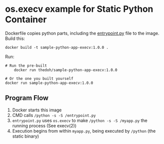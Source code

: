 # os.execv example for Static Python Container

Dockerfile copies python parts, including the [entrypoint.py](./entrypoint.py) file to the image. Build this:

    docker build -t sample-python-app-execv:1.0.0 .

Run:

    # Run the pre-built
		docker run thedoh/sample-python-app-execv:1.0.0

    # Or the one you built yourself
    docker run sample-python-app-execv:1.0.0

## Program Flow

1. Docker starts this image
2. CMD calls `/python -s -S /entrypoint.py`
3. `entrypoint.py` uses `os.execv` to make `/python -s -S /myapp.py` the running process (See execv(2))
4. Execution begins from within `myapp.py`, being executed by `/python` (the static binary)
